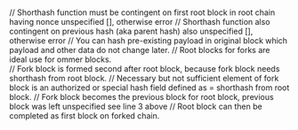 # 
// Shorthash function must be contingent on first root block in root chain having nonce unspecified [], otherwise error
// Shorthash function also contingent on previous hash (aka parent hash) also unspecified [], otherwise error
// You can hash pre-existing payload in original block which payload and other data do not change later. 
// Root blocks for forks are ideal use for ommer blocks.  
// Fork block is formed second after root block, because fork block needs shorthash from root block. 
// Necessary but not sufficient element of fork block is an authorized or special hash field defined as = shorthash from root block. 
// Fork block becomes the previous block for root block, previous block was left unspecified see line 3 above
// Root block can then be completed as first block on forked chain.   
